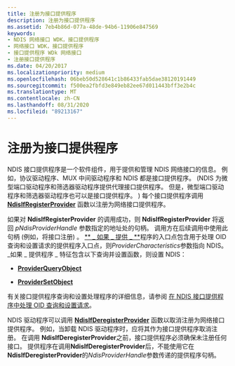 ```yaml
---
title: 注册为接口提供程序
description: 注册为接口提供程序
ms.assetid: 7eb4b86d-077a-48de-94b6-11906e847569
keywords:
- NDIS 网络接口 WDK，接口提供程序
- 网络接口 WDK，接口提供程序
- 接口提供程序 WDk 网络接口
- 注册接口提供程序
ms.date: 04/20/2017
ms.localizationpriority: medium
ms.openlocfilehash: 06beb50d528641c1b86433fab5dae38120191449
ms.sourcegitcommit: f500ea2fbfd3e849eb82ee67d011443bff3e2b4c
ms.translationtype: MT
ms.contentlocale: zh-CN
ms.lasthandoff: 08/31/2020
ms.locfileid: "89213167"
---
```

# <a name="registering-as-an-interface-provider"></a>注册为接口提供程序





NDIS 接口提供程序是一个软件组件，用于提供和管理 NDIS 网络接口的信息。 例如，协议驱动程序、MUX 中间驱动程序和 NDIS 都是接口提供程序。  (NDIS 为微型端口驱动程序和筛选器驱动程序提供代理接口提供程序。 但是，微型端口驱动程序和筛选器驱动程序也可以是接口提供程序。 ) 每个接口提供程序调用 [**NdisIfRegisterProvider**](/windows-hardware/drivers/ddi/ndis/nf-ndis-ndisifregisterprovider) 函数以注册为网络接口提供程序。

如果对 **NdisIfRegisterProvider** 的调用成功，则 **NdisIfRegisterProvider** 将返回 *pNdisProviderHandle* 参数指定的地址处的句柄。 调用方在后续调用中使用此句柄 (例如，将接口注册) 。 [** \_ 如果 \_ 提供 \_ **](/windows-hardware/drivers/ddi/ndis/ns-ndis-_ndis_if_provider_characteristics)程序的入口点包含用于处理 OID 查询和设置请求的提供程序入口点，则*ProviderCharacteristics*参数指向 NDIS。 \_如果 \_ 提供程序 \_ 特征包含以下查询并设置函数，则设置 NDIS：

-   [**ProviderQueryObject**](/windows-hardware/drivers/ddi/ndis/nc-ndis-if_query_object)

-   [**ProviderSetObject**](/windows-hardware/drivers/ddi/ndis/nc-ndis-if_set_object)

有关接口提供程序查询和设置处理程序的详细信息，请参阅 [在 NDIS 接口提供程序中处理 OID 查询和设置请求](handling-oid-query-and-set-requests-in-an-ndis-interface-provider.md)。

NDIS 驱动程序可以调用 [**NdisIfDeregisterProvider**](/windows-hardware/drivers/ddi/ndis/nf-ndis-ndisifderegisterprovider) 函数以取消注册为网络接口提供程序。 例如，当卸载 NDIS 驱动程序时，应将其作为接口提供程序取消注册。 在调用 **NdisIfDeregisterProvider**之前，接口提供程序必须确保未注册任何接口。 提供程序在调用**NdisIfDeregisterProvider**后，不能使用它在**NdisIfDeregisterProvider**的*NdisProviderHandle*参数传递的提供程序句柄。

 

